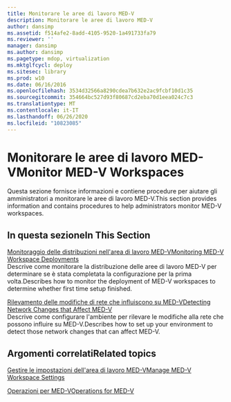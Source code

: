```yaml
---
title: Monitorare le aree di lavoro MED-V
description: Monitorare le aree di lavoro MED-V
author: dansimp
ms.assetid: f514afe2-8add-4105-9520-1a491733fa79
ms.reviewer: ''
manager: dansimp
ms.author: dansimp
ms.pagetype: mdop, virtualization
ms.mktglfcycl: deploy
ms.sitesec: library
ms.prod: w10
ms.date: 06/16/2016
ms.openlocfilehash: 3534d32566a8290cdea7b632e2ac9fcbf10d1c35
ms.sourcegitcommit: 354664bc527d93f80687cd2eba70d1eea024c7c3
ms.translationtype: MT
ms.contentlocale: it-IT
ms.lasthandoff: 06/26/2020
ms.locfileid: "10823085"
---
```

# <span data-ttu-id="1c37b-103">Monitorare le aree di lavoro MED-V</span><span class="sxs-lookup"><span data-stu-id="1c37b-103">Monitor MED-V Workspaces</span></span>


<span data-ttu-id="1c37b-104">Questa sezione fornisce informazioni e contiene procedure per aiutare gli amministratori a monitorare le aree di lavoro MED-V.</span><span class="sxs-lookup"><span data-stu-id="1c37b-104">This section provides information and contains procedures to help administrators monitor MED-V workspaces.</span></span>

## <span data-ttu-id="1c37b-105">In questa sezione</span><span class="sxs-lookup"><span data-stu-id="1c37b-105">In This Section</span></span>


<a href="" id="monitoring-med-v-workspace-deployments"></a>[<span data-ttu-id="1c37b-106">Monitoraggio delle distribuzioni nell'area di lavoro MED-V</span><span class="sxs-lookup"><span data-stu-id="1c37b-106">Monitoring MED-V Workspace Deployments</span></span>](monitoring-med-v-workspace-deployments.md)  
<span data-ttu-id="1c37b-107">Descrive come monitorare la distribuzione delle aree di lavoro MED-V per determinare se è stata completata la configurazione per la prima volta.</span><span class="sxs-lookup"><span data-stu-id="1c37b-107">Describes how to monitor the deployment of MED-V workspaces to determine whether first time setup finished.</span></span>

<a href="" id="detecting-network-changes-that-affect-med-v"></a>[<span data-ttu-id="1c37b-108">Rilevamento delle modifiche di rete che influiscono su MED-V</span><span class="sxs-lookup"><span data-stu-id="1c37b-108">Detecting Network Changes that Affect MED-V</span></span>](detecting-network-changes-that-affect-med-v.md)  
<span data-ttu-id="1c37b-109">Descrive come configurare l'ambiente per rilevare le modifiche alla rete che possono influire su MED-V.</span><span class="sxs-lookup"><span data-stu-id="1c37b-109">Describes how to set up your environment to detect those network changes that can affect MED-V.</span></span>

## <span data-ttu-id="1c37b-110">Argomenti correlati</span><span class="sxs-lookup"><span data-stu-id="1c37b-110">Related topics</span></span>


[<span data-ttu-id="1c37b-111">Gestire le impostazioni dell'area di lavoro MED-V</span><span class="sxs-lookup"><span data-stu-id="1c37b-111">Manage MED-V Workspace Settings</span></span>](manage-med-v-workspace-settings.md)

[<span data-ttu-id="1c37b-112">Operazioni per MED-V</span><span class="sxs-lookup"><span data-stu-id="1c37b-112">Operations for MED-V</span></span>](operations-for-med-v.md)

 

 





